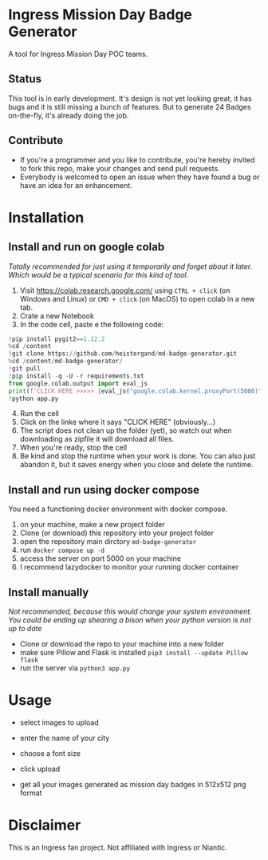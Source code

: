 # Ingress Mission Day Badge Generator
A tool for Ingress Mission Day POC teams.

## Status
This tool is in early development. It's design is not yet looking great, it has bugs and it is still missing a bunch of features. But to generate 24 Badges on-the-fly, it's already doing the job.

## Contribute
- If you're a programmer and you like to contribute, you're hereby invited to fork this repo, make your changes and send pull requests.
- Everybody is welcomed to open an issue when they have found a bug or have an idea for an enhancement.

# Installation
## Install and run on google colab
_Totally recommended for just using it temporarily and forget about it later. Which would be a typical scenario for this kind of tool._
1. Visit https://colab.research.google.com/ using `CTRL + click` (on Windows and Linux)  or `CMD + click` (on MacOS) to open colab in a new tab.
2. Crate a new Notebook
3. In the code cell, paste e the following code:
```python
!pip install pygit2==1.12.2
%cd /content
!git clone https://github.com/heistergand/md-badge-generator.git
%cd /content/md-badge-generator/
!git pull
!pip install -q -U -r requirements.txt
from google.colab.output import eval_js
print(f'CLICK HERE >>>>> {eval_js("google.colab.kernel.proxyPort(5000)")} <<<<<<')
!python app.py
```
4. Run the cell
5. Click on the linke where it says "CLICK HERE" (obviously...)
6. The script does not clean up the folder (yet), so watch out when downloading as zipfile it will download all files.
7. When you're ready, stop the cell
8. Be kind and stop the runtime when your work is done. You can also just abandon it, but it saves energy when you close and delete the runtime.

## Install and run using docker compose
You need a functioning docker environment with docker compose.
1. on your machine, make a new project folder
2. Clone (or download) this repository into your project folder
3. open the repository main dirctory `md-badge-generator`
4. run `docker compose up -d`
5. access the server on port 5000 on your machine
6. I recommend lazydocker to monitor your running docker container

## Install manually
_Not recommended, because this would change your system environment. You could be ending up shearing a bison when your python version is not up to date_
- Clone or download the repo to your machine into a new folder
- make sure Pillow and Flask is installed `pip3 install --update Pillow flask`
- run the server via `python3 app.py`

# Usage
- select images to upload
- enter the name of your city
- choose a font size
- click upload

- get all your images generated as mission day badges in 512x512 png format

# Disclaimer
This is an Ingress fan project. Not affiliated with Ingress or Niantic.

